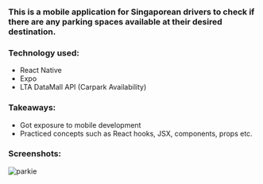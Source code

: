 ### This is a mobile application for Singaporean drivers to check if there are any parking spaces available at their desired destination. 

### Technology used:
- React Native
- Expo
- LTA DataMall API (Carpark Availability)

### Takeaways:
- Got exposure to mobile development
- Practiced concepts such as React hooks, JSX, components, props etc.

### Screenshots:
![parkie](https://user-images.githubusercontent.com/52370234/230716376-708ade74-56d2-4ac5-9244-765b925c5088.png)
